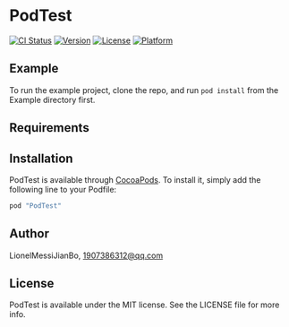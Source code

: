# PodTest

[![CI Status](http://img.shields.io/travis/LionelMessiJianBo/PodTest.svg?style=flat)](https://travis-ci.org/LionelMessiJianBo/PodTest)
[![Version](https://img.shields.io/cocoapods/v/PodTest.svg?style=flat)](http://cocoapods.org/pods/PodTest)
[![License](https://img.shields.io/cocoapods/l/PodTest.svg?style=flat)](http://cocoapods.org/pods/PodTest)
[![Platform](https://img.shields.io/cocoapods/p/PodTest.svg?style=flat)](http://cocoapods.org/pods/PodTest)

## Example

To run the example project, clone the repo, and run `pod install` from the Example directory first.

## Requirements

## Installation

PodTest is available through [CocoaPods](http://cocoapods.org). To install
it, simply add the following line to your Podfile:

```ruby
pod "PodTest"
```

## Author

LionelMessiJianBo, 1907386312@qq.com

## License

PodTest is available under the MIT license. See the LICENSE file for more info.
